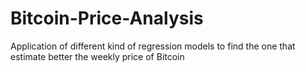# Bitcoin-Price-Analysis
Application of different kind of regression models to find the one that estimate better the weekly price of Bitcoin
